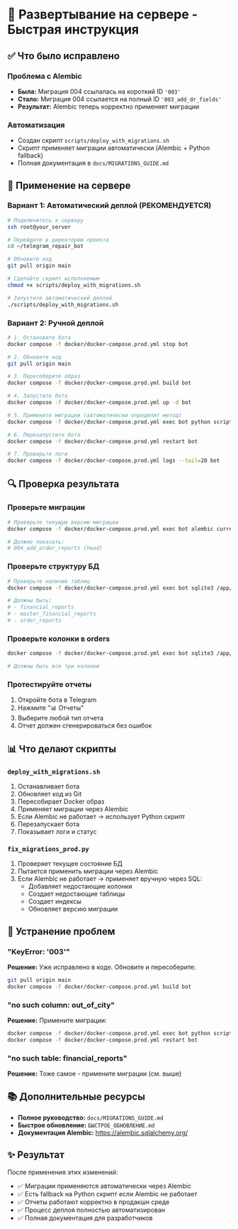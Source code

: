 # 🚀 Развертывание на сервере - Быстрая инструкция

## ✅ Что было исправлено

### Проблема с Alembic
- **Была:** Миграция 004 ссылалась на короткий ID `'003'`
- **Стало:** Миграция 004 ссылается на полный ID `'003_add_dr_fields'`
- **Результат:** Alembic теперь корректно применяет миграции

### Автоматизация
- Создан скрипт `scripts/deploy_with_migrations.sh`
- Скрипт применяет миграции автоматически (Alembic + Python fallback)
- Полная документация в `docs/MIGRATIONS_GUIDE.md`

## 🎯 Применение на сервере

### Вариант 1: Автоматический деплой (РЕКОМЕНДУЕТСЯ)

```bash
# Подключитесь к серверу
ssh root@your_server

# Перейдите в директорию проекта
cd ~/telegram_repair_bot

# Обновите код
git pull origin main

# Сделайте скрипт исполняемым
chmod +x scripts/deploy_with_migrations.sh

# Запустите автоматический деплой
./scripts/deploy_with_migrations.sh
```

### Вариант 2: Ручной деплой

```bash
# 1. Остановите бота
docker compose -f docker/docker-compose.prod.yml stop bot

# 2. Обновите код
git pull origin main

# 3. Пересоберите образ
docker compose -f docker/docker-compose.prod.yml build bot

# 4. Запустите бота
docker compose -f docker/docker-compose.prod.yml up -d bot

# 5. Примените миграции (автоматически определит метод)
docker compose -f docker/docker-compose.prod.yml exec bot python scripts/fix_migrations_prod.py

# 6. Перезапустите бота
docker compose -f docker/docker-compose.prod.yml restart bot

# 7. Проверьте логи
docker compose -f docker/docker-compose.prod.yml logs --tail=20 bot
```

## 🔍 Проверка результата

### Проверьте миграции

```bash
# Проверьте текущую версию миграции
docker compose -f docker/docker-compose.prod.yml exec bot alembic current

# Должно показать:
# 004_add_order_reports (head)
```

### Проверьте структуру БД

```bash
# Проверьте наличие таблиц
docker compose -f docker/docker-compose.prod.yml exec bot sqlite3 /app/data/bot_database.db "SELECT name FROM sqlite_master WHERE type='table'" 

# Должны быть:
# - financial_reports
# - master_financial_reports
# - order_reports
```

### Проверьте колонки в orders

```bash
docker compose -f docker/docker-compose.prod.yml exec bot sqlite3 /app/data/bot_database.db "PRAGMA table_info(orders)" | grep -E "out_of_city|estimated_completion_date|prepayment_amount"

# Должны быть все три колонки
```

### Протестируйте отчеты

1. Откройте бота в Telegram
2. Нажмите "📊 Отчеты"
3. Выберите любой тип отчета
4. Отчет должен сгенерироваться без ошибок

## 📊 Что делают скрипты

### `deploy_with_migrations.sh`
1. Останавливает бота
2. Обновляет код из Git
3. Пересобирает Docker образ
4. Применяет миграции через Alembic
5. Если Alembic не работает → использует Python скрипт
6. Перезапускает бота
7. Показывает логи и статус

### `fix_migrations_prod.py`
1. Проверяет текущее состояние БД
2. Пытается применить миграции через Alembic
3. Если Alembic не работает → применяет вручную через SQL:
   - Добавляет недостающие колонки
   - Создает недостающие таблицы
   - Создает индексы
   - Обновляет версию миграции

## 🐛 Устранение проблем

### "KeyError: '003'"
**Решение:** Уже исправлено в коде. Обновите и пересоберите:
```bash
git pull origin main
docker compose -f docker/docker-compose.prod.yml build bot
```

### "no such column: out_of_city"
**Решение:** Примените миграции:
```bash
docker compose -f docker/docker-compose.prod.yml exec bot python scripts/fix_migrations_prod.py
docker compose -f docker/docker-compose.prod.yml restart bot
```

### "no such table: financial_reports"
**Решение:** Тоже самое - примените миграции (см. выше)

## 📚 Дополнительные ресурсы

- **Полное руководство:** `docs/MIGRATIONS_GUIDE.md`
- **Быстрое обновление:** `БЫСТРОЕ_ОБНОВЛЕНИЕ.md`
- **Документация Alembic:** https://alembic.sqlalchemy.org/

## ✨ Результат

После применения этих изменений:
- ✅ Миграции применяются автоматически через Alembic
- ✅ Есть fallback на Python скрипт если Alembic не работает
- ✅ Отчеты работают корректно в продакшн среде
- ✅ Процесс деплоя полностью автоматизирован
- ✅ Полная документация для разработчиков
